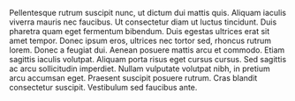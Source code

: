 Pellentesque rutrum suscipit nunc, ut dictum dui mattis quis. Aliquam iaculis viverra mauris nec faucibus. Ut consectetur diam ut luctus tincidunt. Duis pharetra quam eget fermentum bibendum. Duis egestas ultrices erat sit amet tempor. Donec ipsum eros, ultrices nec tortor sed, rhoncus rutrum lorem. Donec a feugiat dui. Aenean posuere mattis arcu et commodo. Etiam sagittis iaculis volutpat. Aliquam porta risus eget cursus cursus. Sed sagittis ac arcu sollicitudin imperdiet. Nullam vulputate volutpat nibh, in pretium arcu accumsan eget. Praesent suscipit posuere rutrum. Cras blandit consectetur suscipit. Vestibulum sed faucibus ante.